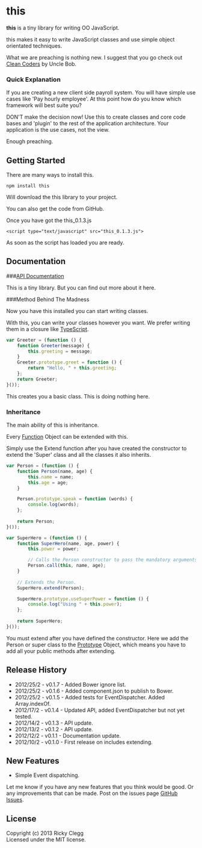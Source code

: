 # this

**this** is a tiny library for writing OO JavaScript.

this makes it easy to write JavaScript classes and use simple object orientated techniques.

What we are preaching is nothing new. I suggest that you go check out [Clean Coders](http://www.cleancoders.com/) by Uncle Bob.

### Quick Explanation
If you are creating a new client side payroll system. You will have simple use cases like 'Pay hourly employee'. At this point how do you know which framework will best suite you?

DON'T make the decision now! Use this to create classes and core code bases and 'plugin' to the rest of the application architecture. Your application is the use cases, not the view.

Enough preaching.

## Getting Started
There are many ways to install this.

```
npm install this
```

Will download the this library to your project.

You can also get the code from GitHub.

Once you have got the this_0.1.3.js

```
<script type="text/javascript" src="this_0.1.3.js">
```

As soon as the script has loaded you are ready.

## Documentation

###[API Documentation](http://this.betweenthebraces.com/)

This is a tiny library. But you can find out more about it here.

###Method Behind The Madness

Now you have this installed you can start writing classes.

With this, you can write your classes however you want. We prefer writing them in a closure like [TypeScript](http://www.typescriptlang.org/).

```javascript
var Greeter = (function () {
    function Greeter(message) {
        this.greeting = message;
    }
    Greeter.prototype.greet = function () {
        return "Hello, " + this.greeting;
    };
    return Greeter;
}());
```

This creates you a basic class. This is doing nothing here. 

### Inheritance

The main ability of this is inheritance.

Every [Function](https://developer.mozilla.org/en-US/docs/JavaScript/Reference/Global_Objects/Function) Object can be extended with this.

Simply use the Extend function after you have created the constructor to extend the 'Super' class and all the classes it also inherits.

```javascript
var Person = (function () {
    function Person(name, age) {
        this.name = name;
        this.age = age;
    }

    Person.prototype.speak = function (words) {
        console.log(words);
    };
    
    return Person;
}());

var SuperHero = (function () {
    function SuperHero(name, age, power) {
        this.power = power;    

        // Calls the Person constructor to pass the mandatory arguments.
        Person.call(this, name, age);
    }
    
    // Extends the Person.
    SuperHero.extend(Person);

    SuperHero.prototype.useSuperPower = function () {
        console.log("Using " + this.power);
    };
    
    return SuperHero;
}());
```

You must extend after you have defined the constructor.
Here we add the Person or super class to the [Prototype](https://developer.mozilla.org/en-US/docs/JavaScript/Reference/Global_Objects/Object/prototype) Object, which means you have to add all your public methods after extending.

## Release History
* 2012/25/2 - v0.1.7 - Added Bower ignore list.
* 2012/25/2 - v0.1.6 - Added component.json to publish to Bower.
* 2012/25/2 - v0.1.5 - Added tests for EventDispatcher. Added Array.indexOf.
* 2012/17/2 - v0.1.4 - Updated API, added EventDispatcher but not yet tested.
* 2012/14/2 - v0.1.3 - API update.
* 2012/13/2 - v0.1.2 - API update.
* 2012/12/2 - v0.1.1 - Documentation update.
* 2012/10/2 - v0.1.0 - First release on includes extending.

## New Features
* Simple Event dispatching.

Let me know if you have any new features that you think would be good. Or any improvements that can be made. Post on the issues page [GitHub Issues](https://github.com/rickyclegg/this/issues).

## License
Copyright (c) 2013 Ricky Clegg  
Licensed under the MIT license.
